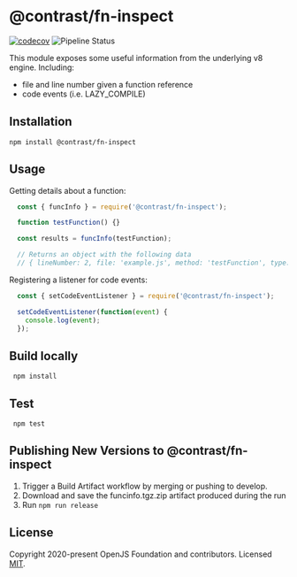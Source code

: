 # @contrast/fn-inspect
[![codecov](https://codecov.io/gh/Contrast-Security-Inc/node-fn-inspect/branch/main/graph/badge.svg)](https://codecov.io/gh/Contrast-Security-Inc/node-fn-inspect)
![Pipeline Status](https://github.com/Contrast-Security-Inc/node-fn-inspect/workflows/Unit%20Tests%20and%20Build/badge.svg)

This module exposes some useful information from the underlying v8 engine.  Including:

* file and line number given a function reference
* code events (i.e. LAZY_COMPILE)

## Installation
`npm install @contrast/fn-inspect`

## Usage

Getting details about a function:

```javascript
  const { funcInfo } = require('@contrast/fn-inspect');

  function testFunction() {}

  const results = funcInfo(testFunction);

  // Returns an object with the following data
  // { lineNumber: 2, file: 'example.js', method: 'testFunction', type: 'Function' }
```

Registering a listener for code events:

```javascript
  const { setCodeEventListener } = require('@contrast/fn-inspect');

  setCodeEventListener(function(event) {
    console.log(event);
  });
```

## Build locally
` npm install`

## Test
` npm test`

## Publishing New Versions to @contrast/fn-inspect
1. Trigger a Build Artifact workflow by merging or pushing to develop.
2. Download and save the funcinfo.tgz.zip artifact produced during the run
3. Run `npm run release`

## License
Copyright 2020-present OpenJS Foundation and contributors. Licensed [MIT](https://github.com/Contrast-Security-Inc/node-fn-inspect/blob/main/LICENSE).

